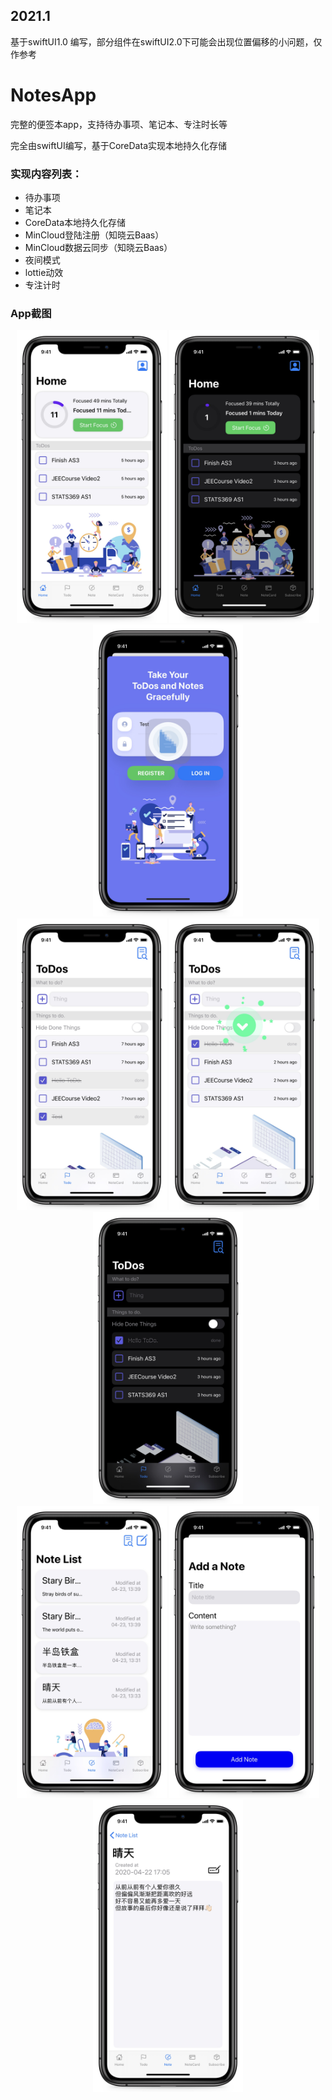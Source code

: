 ## 2021.1
基于swiftUI1.0 编写，部分组件在swiftUI2.0下可能会出现位置偏移的小问题，仅作参考

# NotesApp
完整的便签本app，支持待办事项、笔记本、专注时长等

完全由swiftUI编写，基于CoreData实现本地持久化存储

### 实现内容列表：

* 待办事项
* 笔记本
* CoreData本地持久化存储
* MinCloud登陆注册（知晓云Baas）
* MinCloud数据云同步（知晓云Baas）
* 夜间模式
* lottie动效
* 专注计时

### App截图

<div align=center>
<img src="https://github.com/dyeeee/NotesApp/blob/master/showPics/BA9D268CD0E878BF5790F646B301DB97.JPG" width="240"/>
<img src="https://github.com/dyeeee/NotesApp/blob/master/showPics/69A4895D8F226B3086C5FB5FB35451DA.JPG" width="240"/>
<img src="https://github.com/dyeeee/NotesApp/blob/master/showPics/EDB36F7F0AA33E667D8EE9B1A22D9702.JPG" width="240"/>
</div>

<div align=center>
<img src="https://github.com/dyeeee/NotesApp/blob/master/showPics/A17817B53082F53ED584960716FE6053.JPG" width="240"/>
<img src="https://github.com/dyeeee/NotesApp/blob/master/showPics/4CBCB616F4FE4E2B11071F0708E01276.JPG" width="240"/>
<img src="https://github.com/dyeeee/NotesApp/blob/master/showPics/826E72E45F928DED4157610E79C75039.JPG" width="240"/>
</div>

<div align=center>
<img src="https://github.com/dyeeee/NotesApp/blob/master/showPics/06BCD721F20815F9EC543A270617D2CD.JPG" width="240"/>
<img src="https://github.com/dyeeee/NotesApp/blob/master/showPics/5B625FD91844FFFD8B3EE9EC65ECDFA9.JPG" width="240"/>
<img src="https://github.com/dyeeee/NotesApp/blob/master/showPics/B601B5A0BA233CAC8161F48E986102EE.JPG" width="240"/>
</div>

